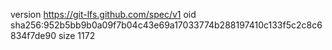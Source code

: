 version https://git-lfs.github.com/spec/v1
oid sha256:952b5bb9b0a09f7b04c43e69a17033774b288197410c133f5c2c8c6834f7de90
size 1172
